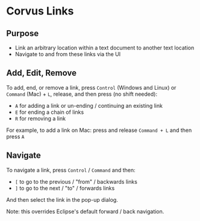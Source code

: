 # Corvus Links

## Purpose

* Link an arbitrary location within a text document to another text location
* Navigate to and from these links via the UI

## Add, Edit, Remove

To add, end, or remove a link, press `Control`
(Windows and Linux) or `Command` (Mac) + `L`, release, and then press (no shift needed):

* `A` for adding a link or un-ending / continuing an existing link
* `E` for ending a chain of links
* `R` for removing a link

For example, to add a link on Mac: press and release `Command + L` and then press `A`

## Navigate

To navigate a link, press `Control` / `Command` and then:

* `[` to go to the previous / "from" / backwards links
* `]` to go to the next / "to" / forwards links

And then select the link in the pop-up dialog.

Note: this overrides Eclipse's default forward / back navigation.
